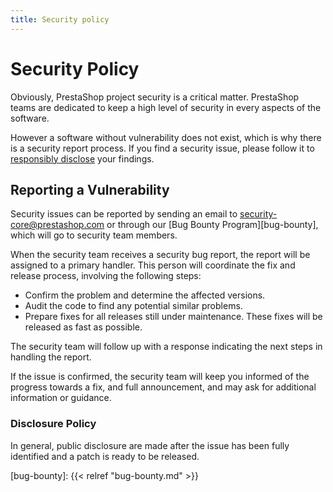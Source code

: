 ```yaml
---
title: Security policy
---
```


# Security Policy

Obviously, PrestaShop project security is a critical matter. PrestaShop teams are dedicated to keep a high level of security in every aspects of the software.

However a software without vulnerability does not exist, which is why there is a security report process. If you find a security issue, please follow it to [responsibly disclose](https://en.wikipedia.org/wiki/Responsible_disclosure) your findings.

## Reporting a Vulnerability

Security issues can be reported by sending an email to security-core@prestashop.com or through our [Bug Bounty Program][bug-bounty], which will go to security team members.

When the security team receives a security bug report, the report will be assigned to a primary handler. 
This person will coordinate the fix and release process, involving the following steps:

 - Confirm the problem and determine the affected versions.
 - Audit the code to find any potential similar problems.
 - Prepare fixes for all releases still under maintenance. These fixes will be released as fast as possible.

The security team will follow up with a response indicating the next steps in handling the report.

If the issue is confirmed, the security team will keep you informed of the progress towards a fix, and full announcement, and may ask for additional information or guidance.

### Disclosure Policy

In general, public disclosure are made after the issue has been fully identified and a patch is ready to be released.

[bug-bounty]: {{< relref "bug-bounty.md" >}}


